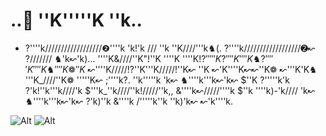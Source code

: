 # ..🌊 ''K'''''K ''k..
- ?''''k//////////////////❷''''k 'k!'k /// ''k ''K////'''k♞(. ?''''k//////////////////➋↜ ?/////// ♞'k↜'k)...
''''K&////''K"!''K ''''K ''''K$!?'''''K ?''''K''''K♞  ?'''''K ''''K♞ ''''K❁  ''K$ ↜''''K/////!?''K'''K/////!''K↜ ''K ↜'K''''K↜↜''K❁  ↜'''K'K♞ '''K_////''K❁ '''''K↜
;''''k?. ''k'''''k 'k↜ ♞''''k'''k↜'k↜ $''K  ?'''''k'k ?'k!''k'''k////'k $'''k_''k////''k!/////''k,, &''''k↜/////''''k $''k ''''k)-'k//// 'k↜ ♞''''k'''k↜'k↜ ?'k)''k &''''k /'''''k''k ''k)'k↜ ↜'k''''k.

<!---
Ana167a/Ana167a is a ✨ special ✨ repository because its `README.md` (this file) appears on your GitHub profile.
You can click the Preview link to take a look at your changes.
--->
![Alt](https://png.pngtree.com/background/20230401/original/pngtree-starry-night-wheat-field-oil-painting-background-picture-image_2252304.jpg)
![Alt](https://plus.unsplash.com/premium_photo-1673002094039-3b4a9e8d1fff?q=80&w=1170&auto=format&fit=crop&ixlib=rb-4.0.3&ixid=M3wxMjA3fDB8MHxwaG90by1wYWdlfHx8fGVufDB8fHx8fA%3D%3D)
